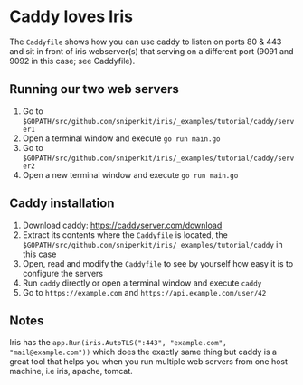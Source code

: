 # Caddy loves Iris

The `Caddyfile` shows how you can use caddy to listen on ports 80 & 443 and sit in front of iris webserver(s) that serving on a different port (9091 and 9092 in this case; see Caddyfile).

## Running our two web servers

1. Go to `$GOPATH/src/github.com/sniperkit/iris/_examples/tutorial/caddy/server1`
2. Open a terminal window and execute `go run main.go`
3. Go to `$GOPATH/src/github.com/sniperkit/iris/_examples/tutorial/caddy/server2`
4. Open a new terminal window and execute `go run main.go`

## Caddy installation

1. Download caddy: https://caddyserver.com/download
2. Extract its contents where the `Caddyfile` is located, the `$GOPATH/src/github.com/sniperkit/iris/_examples/tutorial/caddy` in this case
3. Open, read and modify the `Caddyfile` to see by yourself how easy it is to configure the servers
4. Run `caddy` directly or open a terminal window and execute `caddy`
5. Go to `https://example.com` and `https://api.example.com/user/42`


## Notes

Iris has the `app.Run(iris.AutoTLS(":443", "example.com", "mail@example.com"))` which does
the exactly same thing but caddy is a great tool that helps you when you run multiple web servers from one host machine, i.e iris, apache, tomcat.